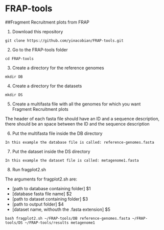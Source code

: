 # FRAP-tools
##Fragment Recruitment plots from FRAP 

1. Download this repository

`git clone https://github.com/yinacobian/FRAP-tools.git`

2. Go to the FRAP-tools folder

`cd FRAP-tools`

3. Create a directory for the reference genomes

`mkdir DB`

4. Create a directory for the datasets

`mkdir DS`

5. Create a multifasta file with all the genomes for which you want Fragment Recruitment plots

  The header of each fasta file should have an ID and a sequence description, there should be an space between the ID and the sequence description
  
6. Put the multifasta file inside the DB directory
  
 `In this example the database file is called: reference-genomes.fasta`
  
7. Put the dataset inside the DS directory

`In this example the dataset file is called: metagenome1.fasta`

8. Run fragplot2.sh

The arguments for fragplot2.sh are: 

* [path to database containing folder] $1
* [database fasta file name] $2
* [path to dataset containing folder] $3
* [path to output folder] $4
* [dataset name, withouth the .fasta extension] $5

`bash fragplot2.sh ~/FRAP-tools/DB reference-genomes.fasta ~/FRAP-tools/DS ~/FRAP-tools/results metagenome1`
